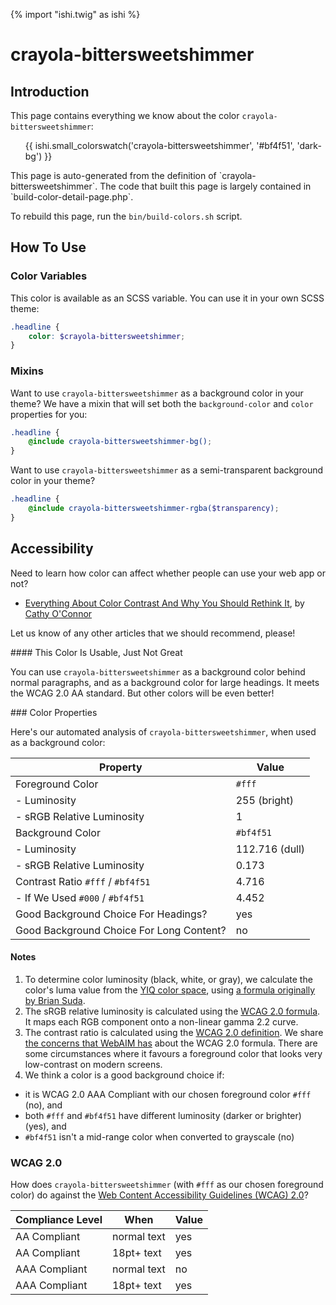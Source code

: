 {% import "ishi.twig" as ishi %}
# crayola-bittersweetshimmer

## Introduction

This page contains everything we know about the color `crayola-bittersweetshimmer`:

<div class="grid">
    <div class="cell">
        <div class="swatch">
            <ul>
                {{ ishi.small_colorswatch('crayola-bittersweetshimmer', '#bf4f51', 'dark-bg') }}
            </ul>
        </div>
    </div>
</div>

<div class="callout callout--info" markdown="1">
This page is auto-generated from the definition of `crayola-bittersweetshimmer`. The code that built this page is largely contained in `build-color-detail-page.php`.

To rebuild this page, run the `bin/build-colors.sh` script.
</div>

## How To Use

### Color Variables

This color is available as an SCSS variable. You can use it in your own SCSS theme:

```scss
.headline {
    color: $crayola-bittersweetshimmer;
}
```

### Mixins

Want to use `crayola-bittersweetshimmer` as a background color in your theme? We have a mixin that will set both the `background-color` and `color` properties for you:

```scss
.headline {
    @include crayola-bittersweetshimmer-bg();
}
```

Want to use `crayola-bittersweetshimmer` as a semi-transparent background color in your theme?

```scss
.headline {
    @include crayola-bittersweetshimmer-rgba($transparency);
}
```

## Accessibility

Need to learn how color can affect whether people can use your web app or not?

* [Everything About Color Contrast And Why You Should Rethink It](https://www.smashingmagazine.com/2014/10/color-contrast-tips-and-tools-for-accessibility/), by [Cathy O'Connor](http://www.twitter.com/cagocon)

Let us know of any other articles that we should recommend, please!
<div class="callout callout--warning" markdown="1">
#### This Color Is Usable, Just Not Great

You can use `crayola-bittersweetshimmer` as a background color behind normal paragraphs, and as a background color for large headings. It meets the WCAG 2.0 AA standard. But other colors will be even better!
</div>
### Color Properties

Here's our automated analysis of `crayola-bittersweetshimmer`, when used as a background color:

Property | Value
---------|------
Foreground Color | `#fff`
- Luminosity | 255 (bright)
- sRGB Relative Luminosity | 1
Background Color | `#bf4f51`
- Luminosity | 112.716 (dull)
- sRGB Relative Luminosity | 0.173
Contrast Ratio `#fff` / `#bf4f51` | 4.716
- If We Used `#000` / `#bf4f51` | 4.452
Good Background Choice For Headings? | yes
Good Background Choice For Long Content? | no

#### Notes

1. To determine color luminosity (black, white, or gray), we calculate the color's luma value from the [YIQ color space](https://en.wikipedia.org/wiki/YIQ), using [a formula originally by Brian Suda](https://24ways.org/2010/calculating-color-contrast/).
1. The sRGB relative luminosity is calculated using the [WCAG 2.0 formula](https://www.w3.org/TR/WCAG20/#relativeluminancedef). It maps each RGB component onto a non-linear gamma 2.2 curve.
1. The contrast ratio is calculated using the [WCAG 2.0 definition](https://www.w3.org/TR/2008/REC-WCAG20-20081211/#contrast-ratiodef). We share [the concerns that WebAIM has](http://webaim.org/blog/wcag-2-1-feedback/) about the WCAG 2.0 formula. There are some circumstances where it favours a foreground color that looks very low-contrast on modern screens.
1. We think a color is a good background choice if:
  - it is WCAG 2.0 AAA Compliant with our chosen foreground color `#fff` (no), and
  - both `#fff` and `#bf4f51` have different luminosity (darker or brighter) (yes), and
  - `#bf4f51` isn't a mid-range color when converted to grayscale (no)

### WCAG 2.0

How does `crayola-bittersweetshimmer` (with `#fff` as our chosen foreground color) do against the [Web Content Accessibility Guidelines (WCAG) 2.0](https://www.w3.org/TR/WCAG20/)?

Compliance Level | When | Value
-----------------|------|------
AA Compliant | normal text | yes
AA Compliant | 18pt+ text | yes
AAA Compliant | normal text | no
AAA Compliant | 18pt+ text | yes